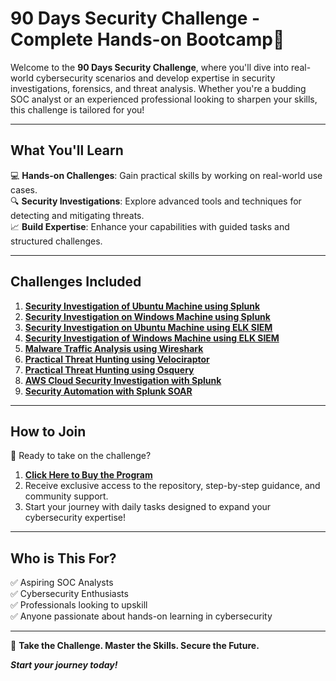 # **90 Days Security Challenge** - Complete Hands-on Bootcamp🎯  

Welcome to the **90 Days Security Challenge**, where you'll dive into real-world cybersecurity scenarios and develop expertise in security investigations, forensics, and threat analysis. Whether you're a budding SOC analyst or an experienced professional looking to sharpen your skills, this challenge is tailored for you!

---

## **What You'll Learn**  
💻 **Hands-on Challenges**: Gain practical skills by working on real-world use cases.  
🔍 **Security Investigations**: Explore advanced tools and techniques for detecting and mitigating threats.  
📈 **Build Expertise**: Enhance your capabilities with guided tasks and structured challenges.  

---

## **Challenges Included**  

1. [**Security Investigation of Ubuntu Machine using Splunk**](https://github.com/0xrajneesh/90-days-security-challenge/tree/main/Challenge%231)  
2. [**Security Investigation on Windows Machine using Splunk**](https://github.com/0xrajneesh/90-days-security-challenge/tree/main/Challenge%232)  
3. [**Security Investigation on Ubuntu Machine using ELK SIEM**](https://github.com/0xrajneesh/90-days-security-challenge/tree/main/Challenge%233)  
4. [**Security Investigation of Windows Machine using ELK SIEM**](https://github.com/0xrajneesh/90-days-security-challenge/tree/main/Challenge%234)  
5. [**Malware Traffic Analysis using Wireshark**](https://github.com/0xrajneesh/90-days-security-challenge/tree/main/Challenge%235)  
6. [**Practical Threat Hunting using Velociraptor**](https://github.com/0xrajneesh/90-days-security-challenge/tree/main/Challenge%236)  
7. [**Practical Threat Hunting using Osquery**](https://github.com/0xrajneesh/90-days-security-challenge/tree/main/Challenge%237)  
8. [**AWS Cloud Security Investigation with Splunk**](#link-to-challenge-8)  
9. [**Security Automation with Splunk SOAR**](#link-to-challenge-9)  

---

## **How to Join**  

🚀 Ready to take on the challenge?  
1. [**Click Here to Buy the Program**](#link-to-purchase-program)  
2. Receive exclusive access to the repository, step-by-step guidance, and community support.  
3. Start your journey with daily tasks designed to expand your cybersecurity expertise!  

---

## **Who is This For?**  
✅ Aspiring SOC Analysts  
✅ Cybersecurity Enthusiasts  
✅ Professionals looking to upskill  
✅ Anyone passionate about hands-on learning in cybersecurity  

---

🔐 **Take the Challenge. Master the Skills. Secure the Future.**  

_**Start your journey today!**_

